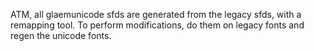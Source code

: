 ATM, all glaemunicode sfds are generated from the legacy sfds, with a remapping tool.
To perform modifications, do them on legacy fonts and regen the unicode fonts.